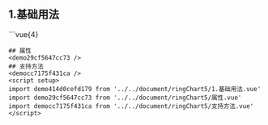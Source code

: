 ## 1.基础用法
<demo414d0cefd179 />
```vue{4}
<template>
    <ring-chart-5 ref="chartRef" v-bind="chartOption"></ring-chart-5>
</template>

<script setup>
import { ref, onMounted } from 'vue';

const chartRef = ref();

const seriesData = [
    { value: 1048, name: '正常' },
    { value: 735, name: '故障' },
    { value: 580, name: '告警' },
    { value: 484, name: '离线' },
    { value: 123, name: '危险' }
];
// 组合配置项
const chartOption = {
    seriesData
};

onMounted(() => chartRef.value.renderChart());
</script>
<style lang="scss" scoped>
.zrx-chart {
    height: 664px;
    background-color: rgb(3, 43, 68);
}
</style>
```
## 属性
<demo29cf5647cc73 />
## 支持方法
<democc7175f431ca />
<script setup>
import demo414d0cefd179 from '../../document/ringChart5/1.基础用法.vue'
import demo29cf5647cc73 from '../../document/ringChart5/属性.vue'
import democc7175f431ca from '../../document/ringChart5/支持方法.vue'
</script>